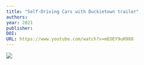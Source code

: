```yaml
---
title: "Self-Driving Cars with Duckietown trailer"
authors: 
year: 2021
publisher: 
DOI: 
URL: https://www.youtube.com/watch?v=mEOEY9uH988
---
```


![](https://www.youtube.com/watch?v=mEOEY9uH988)
